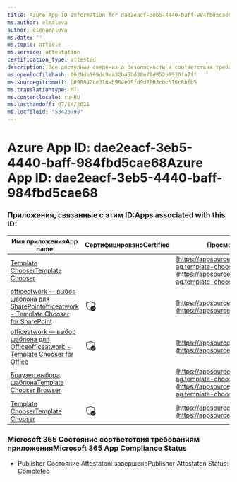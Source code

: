 ```yaml
---
title: Azure App ID Information for dae2eacf-3eb5-4440-baff-984fbd5cae68
ms.author: elmalova
author: elenamalova
ms.date: ''
ms.topic: article
ms.service: attestation
certification_type: attested
description: Все доступные сведения о безопасности и соответствия требованиям для dae2eacf-3eb5-4440-baff-984fbd5cae68.
ms.openlocfilehash: 0629de169dc9ea32b45bd38e78d85259530fa7ff
ms.sourcegitcommit: 0098942ce316ab984e09fd9d2063cbc516c8bfb5
ms.translationtype: MT
ms.contentlocale: ru-RU
ms.lasthandoff: 07/14/2021
ms.locfileid: "53423798"
---
```

# <a name="azure-app-id-dae2eacf-3eb5-4440-baff-984fbd5cae68"></a><span data-ttu-id="3f9b7-103">Azure App ID: dae2eacf-3eb5-4440-baff-984fbd5cae68</span><span class="sxs-lookup"><span data-stu-id="3f9b7-103">Azure App ID: dae2eacf-3eb5-4440-baff-984fbd5cae68</span></span>


### <a name="apps-associated-with-this-id"></a><span data-ttu-id="3f9b7-104">Приложения, связанные с этим ID:</span><span class="sxs-lookup"><span data-stu-id="3f9b7-104">Apps associated with this ID:</span></span>
| <span data-ttu-id="3f9b7-105">**Имя приложения**</span><span class="sxs-lookup"><span data-stu-id="3f9b7-105">**App name**</span></span> | <span data-ttu-id="3f9b7-106">**Сертифицировано**</span><span class="sxs-lookup"><span data-stu-id="3f9b7-106">**Certified**</span></span> | <span data-ttu-id="3f9b7-107">**Просмотр в AppSource**</span><span class="sxs-lookup"><span data-stu-id="3f9b7-107">**View in AppSource**</span></span> |
|-|-|-|
| [<span data-ttu-id="3f9b7-108">Template Chooser</span><span class="sxs-lookup"><span data-stu-id="3f9b7-108">Template Chooser</span></span>](https://docs.microsoft.com/en-us/microsoft-365-app-certification/forward/officeatwork-ag.template-chooser) |  | [https://appsource.microsoft.com/product/office/officeatwork-ag.template-chooser](https://appsource.microsoft.com/product/office/officeatwork-ag.template-chooser) |
| [<span data-ttu-id="3f9b7-109">officeatwork — выбор шаблона для SharePoint</span><span class="sxs-lookup"><span data-stu-id="3f9b7-109">officeatwork - Template Chooser for SharePoint</span></span>](https://docs.microsoft.com/en-us/microsoft-365-app-certification/forward/WA200001923) | <img alt="Certified application badge" src="../media/certified-badge.png" height="25" width="25" /> | [https://appsource.microsoft.com/product/office/WA200001923](https://appsource.microsoft.com/product/office/WA200001923) |
| [<span data-ttu-id="3f9b7-110">officeatwork — выбор шаблона для Office</span><span class="sxs-lookup"><span data-stu-id="3f9b7-110">officeatwork - Template Chooser for Office</span></span>](https://docs.microsoft.com/en-us/microsoft-365-app-certification/forward/WA104380050) | <img alt="Certified application badge" src="../media/certified-badge.png" height="25" width="25" /> | [https://appsource.microsoft.com/product/office/WA104380050](https://appsource.microsoft.com/product/office/WA104380050) |
| [<span data-ttu-id="3f9b7-111">Браузер выбора шаблона</span><span class="sxs-lookup"><span data-stu-id="3f9b7-111">Template Chooser Browser</span></span>](https://docs.microsoft.com/en-us/microsoft-365-app-certification/forward/officeatwork-ag.template-chooser-browser) |  | [https://appsource.microsoft.com/product/office/officeatwork-ag.template-chooser-browser](https://appsource.microsoft.com/product/office/officeatwork-ag.template-chooser-browser) |
| [<span data-ttu-id="3f9b7-112">Template Chooser</span><span class="sxs-lookup"><span data-stu-id="3f9b7-112">Template Chooser</span></span>](https://docs.microsoft.com/en-us/microsoft-365-app-certification/forward/WA200000110) | <img alt="Certified application badge" src="../media/certified-badge.png" height="25" width="25" /> | [https://appsource.microsoft.com/product/office/WA200000110](https://appsource.microsoft.com/product/office/WA200000110) |

### <a name="microsoft-365-app-compliance-status"></a><span data-ttu-id="3f9b7-113">Microsoft 365 Состояние соответствия требованиям приложения</span><span class="sxs-lookup"><span data-stu-id="3f9b7-113">Microsoft 365 App Compliance Status</span></span>
- <span data-ttu-id="3f9b7-114">Publisher Состояние Attestaton: завершено</span><span class="sxs-lookup"><span data-stu-id="3f9b7-114">Publisher Attestaton Status: Completed</span></span>
